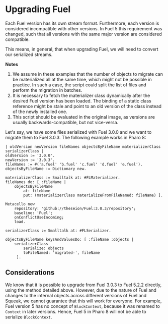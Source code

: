 # Upgrading Fuel
Each Fuel version has its own stream format. Furthermore, each version is considered incompatible with other versions. In Fuel 5 this requirement was changed, such that all versions with the same major version are considered compatible.

This means, in general, that when upgrading Fuel, we will need to convert our serialized streams.

**Notes**
1. We assume in these examples that the number of objects to migrate can be materialized all at the same time, which might not be possible in practice. In such a case, the script could split the list of files and perform the migration in batches.
2. It is necessary to fetch the materializer class dynamically after the desired Fuel version has been loaded. The binding of a static class reference might be stale and point to an old version of the class instead of the newly installed one.
3. This script should be evaluated in the original image, as versions are usually backwards-compatible, but not vice-versa.

Let's say, we have some files serialized with Fuel 3.0.0 and we want to migrate them to Fuel 3.0.3. The following example works in Pharo 8:
```smalltalk
| oldVersion newVersion fileNames objectsByFileName materializerClass serializerClass |
oldVersion := '3.0.0'.
newVersion := '3.0.3'.
fileNames := #('a.fuel' 'b.fuel' 'c.fuel' 'd.fuel' 'e.fuel').
objectsByFileName := Dictionary new.

materializerClass := Smalltalk at: #FLMaterializer.
fileNames do: [ :fileName | 
	objectsByFileName 
		at: fileName 
		put: (materializerClass materializeFromFileNamed: fileName) ].

Metacello new
	repository: 'github://theseion/Fuel:3.0.3/repository';
	baseline: 'Fuel';
	onConflictUseIncoming;
	load.

serializerClass := Smalltalk at: #FLSerializer.

objectsByFileName keysAndValuesDo: [ :fileName :objects |
	serializerClass 
		serialize: objects  
		toFileNamed: 'migrated-', fileName
	 ].
```

## Considerations
We know that it is possible to upgrade from Fuel 3.0.3 to Fuel 5.2.2 directly, using the method detailed above. However, due to the nature of Fuel and changes to the internal objects across different versions of Fuel and Squeak, we cannot guarantee that this will work for everyone. For example, Fuel version 5 has no concept of `BlockContext`, because it was renamed to `Context` in later versions. Hence, Fuel 5 in Pharo 8 will not be able to serialize `BlockContext`.